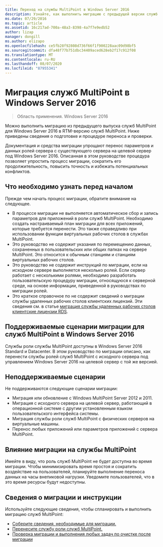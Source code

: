 ```yaml
---
title: Переход на службы MultiPoint в Windows Server 2016
description: Узнайте, как выполнить миграцию с предыдущей версии служб MultiPoint
ms.date: 07/29/2016
ms.topic: article
ms.assetid: 16c217ad-700a-48a3-8398-4a7f7e9edb52
author: lizap
manager: dongill
ms.author: elizapo
ms.openlocfilehash: ce5fb28f92808d736f66f1f900228aac09d98bf5
ms.sourcegitcommit: dfa48f77b751dbc34409aced628eb2f17c912f08
ms.translationtype: MT
ms.contentlocale: ru-RU
ms.lasthandoff: 08/07/2020
ms.locfileid: "87955341"
---
```

# <a name="multipoint-services-migration-in-windows-server-2016"></a>Миграция служб MultiPoint в Windows Server 2016
>Область применения. Windows Server 2016

Можно выполнить миграцию из предыдущего выпуска служб MultiPoint для Windows Server 2016 в RTM-версию служб MultiPoint. Ниже приведены сведения о подготовке и процедуре переноса и проверки.

Документация и средства миграции упрощают перенос параметров и данных ролей сервера с существующего сервера на целевой сервер под Windows Server 2016. Описанная в этом руководстве процедура позволяет упростить процесс миграции, сократить его продолжительность, повысить точность и избежать потенциальных конфликтов.

## <a name="what-to-know-before-you-begin"></a>Что необходимо узнать перед началом
Прежде чем начать процесс миграции, обратите внимание на следующее.

- В процессе миграции не выполняется автоматическое сбор и запись параметров для приложений в роли служб MultiPoint. Необходимо создать настраиваемый план миграции для всех приложений, которые требуется перенести. Это также справедливо при использовании функции виртуальных рабочих столов в службах MultiPoint.
- Это руководство не содержит указания по перемещению данных, сохраненных в пользовательских или общих папках на сервере MultiPoint. Это относится к обычным станциям и станциям виртуальных рабочих столов.
- Это руководство не содержит инструкций по миграции, если на исходном сервере выполняется несколько ролей. Если сервер работает с несколькими ролями, необходимо разработать пользовательскую процедуру миграции, относящуюся к серверной среде, на основе информации, приведенной в руководствах по миграции ролей.
- Это краткое справочное по не содержит сведений о миграции службы удаленных рабочих столов клиентских лицензий. Эти сведения см. в статье [миграция службы удаленных рабочих столов клиентские лицензии RDS](/previous-versions/windows/it-pro/windows-server-2008-R2-and-2008/dd851844(v=ws.11)).

## <a name="supported-migration-scenarios-for-multipoint-services-in-windows-server-2016"></a>Поддерживаемые сценарии миграции для служб MultiPoint в Windows Server 2016
Службы роли службы MultiPoint доступны в Windows Server 2016 Standard и Datacenter. В этом руководство по миграции описано, как перенести службы ролей служб MultiPoint с исходного сервера под управлением Windows Server 2016 на целевой сервер с той же версией.

## <a name="scenarios-that-are-not-supported"></a>Неподдерживаемые сценарии

Не поддерживаются следующие сценарии миграции:

- Миграция или обновление с Windows MultiPoint Server 2012 и 2011.
- Миграция с исходного сервера на целевой сервер, работающий в операционной системе с другим установленным языком пользовательского интерфейса системы.
- Миграция службы роли служб MultiPoint с физических серверов на виртуальные машины.
- Перенос любых приложений или параметров приложений с сервера MultiPoint.

## <a name="the-impact-of-migration-on-multipoint-services"></a>Влияние миграции на службы MultiPoint
Имейте в виду, что роль служб MultiPoint не будет доступна во время миграции. Чтобы минимизировать время простоя и сократить воздействие на пользователей, планируйте выполнение переноса данных на часы внепиковой нагрузки. Уведомите пользователей, что в это время ресурсы будут недоступны.

## <a name="migration-information-and-steps"></a>Сведения о миграции и инструкции
Используйте следующие сведения, чтобы спланировать и выполнить миграцию служб MultiPoint:

- [Соберите сведения, необходимые для миграции.](multipoint-services-migration-preparation.md)
- [Перенесите службу роли служб MultiPoint.](multipoint-services-migration-steps.md)
- [Проверка миграции и выполнения любых задач по очистке после миграции](multipoint-services-post-migration-steps.md)

